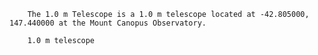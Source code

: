 
        The 1.0 m Telescope is a 1.0 m telescope located at -42.805000, 147.440000 at the Mount Canopus Observatory.
        
        1.0 m telescope
        